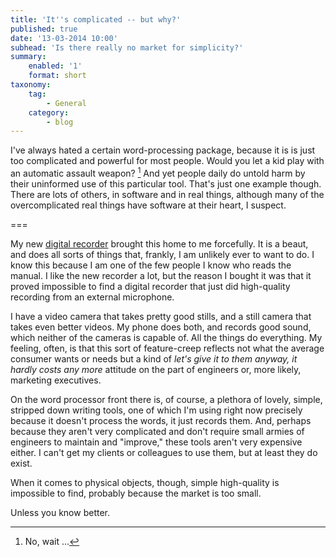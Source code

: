 ```yaml
---
title: 'It''s complicated -- but why?'
published: true
date: '13-03-2014 10:00'
subhead: 'Is there really no market for simplicity?'
summary:
    enabled: '1'
    format: short
taxonomy:
    tag:
        - General
    category:
        - blog
---
```


I've always hated a certain word-processing package, because it is is just too complicated and powerful for most people. Would you let a kid play with an automatic assault weapon? [^1] And yet people daily do untold harm by their uninformed use of this particular tool. That's just one example though. There are lots of others, in software and in real things, although many of the overcomplicated real things have software at their heart, I suspect.

===

[^1]: No, wait ...

My new [digital recorder](http://podclub.re-app.net/2014/03/10/soliloquising/) brought this home to me forcefully. It is a beaut, and does all sorts of things that, frankly, I am unlikely ever to want to do. I know this because I am one of the few people I know who reads the manual. I like the new recorder a lot, but the reason I bought it was that it proved impossible to find a digital recorder that just did high-quality recording from an external microphone. 

I have a video camera that takes pretty good stills, and a still camera that takes even better videos. My phone does both, and records good sound, which neither of the cameras is capable of. All the things do everything. My feeling, often, is that this sort of feature-creep reflects not what the average consumer wants or needs but a kind of _let's give it to them anyway, it hardly costs any more_ attitude on the part of engineers or, more likely, marketing executives.

On the word processor front there is, of course, a plethora of lovely, simple, stripped down writing tools, one of which I'm using right now precisely because it doesn't process the words, it just records them. And, perhaps because they aren't very complicated and don't require small armies of engineers to maintain and "improve," these tools aren't very expensive either. I can't get my clients or colleagues to use them, but at least they do exist.  

When it comes to physical objects, though, simple high-quality is impossible to find, probably because the market is too small.

Unless you know better.